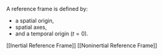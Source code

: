 A reference frame is defined by:
- a spatial origin,
- spatial axes,
- and a temporal origin ($t=0$).

[[Inertial Reference Frame]]
[[Noninertial Reference Frame]]

